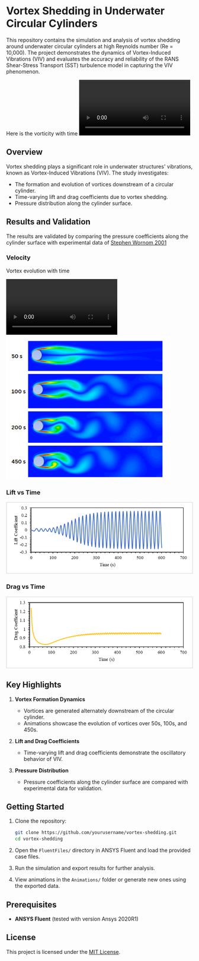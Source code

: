 # Vortex Shedding in Underwater Circular Cylinders

This repository contains the simulation and analysis of vortex shedding around underwater circular cylinders at high Reynolds number (Re = 10,000). The project demonstrates the dynamics of Vortex-Induced Vibrations (VIV) and evaluates the accuracy and reliability of the RANS Shear-Stress Transport (SST) turbulence model in capturing the VIV phenomenon.

Here is the vorticity with time
![Vorticity](https://github.com/saifrehman945/FluentVortexShedding/blob/Initial_simulations/Results/Animations/vorticity_vortes_shedding.mp4)

## Overview

Vortex shedding plays a significant role in underwater structures' vibrations, known as Vortex-Induced Vibrations (VIV). The study investigates:
- The formation and evolution of vortices downstream of a circular cylinder.
- Time-varying lift and drag coefficients due to vortex shedding.
- Pressure distribution along the cylinder surface.

## Results and Validation

The results are validated by comparing the pressure coefficients along the cylinder surface with experimental data of [Stephen Wornom 2001](https://www.sciencedirect.com/science/article/abs/pii/S0045793011000636)

### Velocity
Vortex evolution with time

![Vel_anim](https://github.com/saifrehman945/FluentVortexShedding/blob/Initial_simulations/Results/Animations/Velocity_vortex_Shedding.mp4)
![Velocity](https://github.com/saifrehman945/FluentVortexShedding/blob/Initial_simulations/Results/Images/timestamps.png)

### Lift vs Time
![Lift](https://github.com/saifrehman945/FluentVortexShedding/blob/Initial_simulations/Results/Images/Cl.png)

### Drag vs Time
![Drag](https://github.com/saifrehman945/FluentVortexShedding/blob/Initial_simulations/Results/Images/Cd.png)


## Key Highlights

1. **Vortex Formation Dynamics**  
   - Vortices are generated alternately downstream of the circular cylinder.  
   - Animations showcase the evolution of vortices over 50s, 100s, and 450s.

2. **Lift and Drag Coefficients**  
   - Time-varying lift and drag coefficients demonstrate the oscillatory behavior of VIV.

3. **Pressure Distribution**  
   - Pressure coefficients along the cylinder surface are compared with experimental data for validation.

## Getting Started

1. Clone the repository:
   ```bash
   git clone https://github.com/yourusername/vortex-shedding.git
   cd vortex-shedding
   ```

2. Open the `FluentFiles/` directory in ANSYS Fluent and load the provided case files.

3. Run the simulation and export results for further analysis.

4. View animations in the `Animations/` folder or generate new ones using the exported data.

## Prerequisites

- **ANSYS Fluent** (tested with version Ansys 2020R1)

## License

This project is licensed under the [MIT License](LICENSE).
